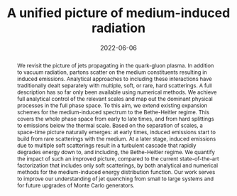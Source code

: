 ---
title: "A unified picture of medium-induced radiation"
authors: ["Johannes Hamre Isaksen", "Adam Takacs", "Konrad Tywoniuk"]
date: "2022-06-06"
doi: "10.1007/JHEP02(2023)156"

# Schedule page publish date (NOT publication's date).
publishDate: ""
#publication_types: ["article-journal"]
publication: "JHEP 02 (2023) 156"
publication_short: ""

abstract: "We revisit the picture of jets propagating in the quark-gluon plasma. In addition to vacuum radiation, partons scatter on the medium constituents resulting in induced emissions. Analytical approaches to including these interactions have traditionally dealt separately with multiple, soft, or rare, hard scatterings. A full description has so far only been available using numerical methods. We achieve full analytical control of the relevant scales and map out the dominant physical processes in the full phase space. To this aim, we extend existing expansion schemes for the medium-induced spectrum to the Bethe-Heitler regime. This covers the whole phase space from early to late times, and from hard splittings to emissions below the thermal scale. Based on the separation of scales, a space-time picture naturally emerges: at early times, induced emissions start to build from rare scatterings with the medium. At a later stage, induced emissions due to multiple soft scatterings result in a turbulent cascade that rapidly degrades energy down to, and including, the Bethe-Heitler regime. We quantify the impact of such an improved picture, compared to the current state-of-the-art factorization that includes only soft scatterings, by both analytical and numerical methods for the medium-induced energy distribution function. Our work serves to improve our understanding of jet quenching from small to large systems and for future upgrades of Monte Carlo generators."

# Summary. An optional shortened abstract.
summary: We present a new framework in which different jet quenching models are unified. We calculate the medium modifided splitting functions in a finite plasma and resum them numerically.

featured: true

links:
- name: arXiv
  icon: academicons/arxiv
  url: https://arxiv.org/abs/2206.02811
- name: inspire
  icon: academicicons/inspire
  url: https://inspirehep.net/literature/2092558

image:
  caption: ''
  focal_point: ""
  preview_only: false

# Associated Projects (optional).
#   Associate this publication with one or more of your projects.
#   Simply enter your project's folder or file name without extension.
#   E.g. `internal-project` references `content/project/internal-project/index.md`.
#   Otherwise, set `projects: []`.
projects:
- internal-project

# Slides (optional).
#   Associate this publication with Markdown slides.
#   Simply enter your slide deck's filename without extension.
#   E.g. `slides: "example"` references `content/slides/example/index.md`.
#   Otherwise, set `slides: ""`.
slides: example
---